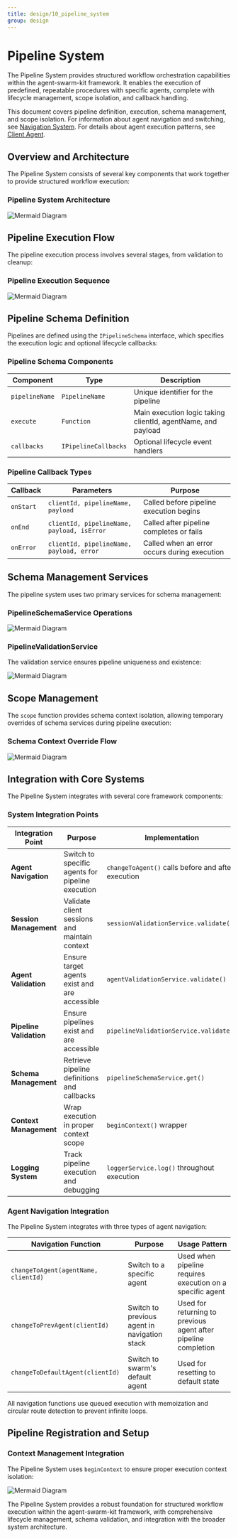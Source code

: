 ```yaml
---
title: design/10_pipeline_system
group: design
---
```


# Pipeline System

The Pipeline System provides structured workflow orchestration capabilities within the agent-swarm-kit framework. It enables the execution of predefined, repeatable procedures with specific agents, complete with lifecycle management, scope isolation, and callback handling.

This document covers pipeline definition, execution, schema management, and scope isolation. For information about agent navigation and switching, see [Navigation System](./2_Core_Components.md). For details about agent execution patterns, see [Client Agent](./2_Core_Components.md).

## Overview and Architecture

The Pipeline System consists of several key components that work together to provide structured workflow execution:

### Pipeline System Architecture

![Mermaid Diagram](./diagrams\10_Pipeline_System_0.svg)

## Pipeline Execution Flow

The pipeline execution process involves several stages, from validation to cleanup:

### Pipeline Execution Sequence

![Mermaid Diagram](./diagrams\10_Pipeline_System_1.svg)

## Pipeline Schema Definition

Pipelines are defined using the `IPipelineSchema` interface, which specifies the execution logic and optional lifecycle callbacks:

### Pipeline Schema Components

| Component | Type | Description |
|-----------|------|-------------|
| `pipelineName` | `PipelineName` | Unique identifier for the pipeline |
| `execute` | `Function` | Main execution logic taking clientId, agentName, and payload |
| `callbacks` | `IPipelineCallbacks` | Optional lifecycle event handlers |

### Pipeline Callback Types

| Callback | Parameters | Purpose |
|----------|------------|---------|
| `onStart` | `clientId, pipelineName, payload` | Called before pipeline execution begins |
| `onEnd` | `clientId, pipelineName, payload, isError` | Called after pipeline completes or fails |
| `onError` | `clientId, pipelineName, payload, error` | Called when an error occurs during execution |

## Schema Management Services

The pipeline system uses two primary services for schema management:

### PipelineSchemaService Operations

![Mermaid Diagram](./diagrams\10_Pipeline_System_2.svg)

### PipelineValidationService

The validation service ensures pipeline uniqueness and existence:

![Mermaid Diagram](./diagrams\10_Pipeline_System_3.svg)

## Scope Management

The `scope` function provides schema context isolation, allowing temporary overrides of schema services during pipeline execution:

### Schema Context Override Flow

![Mermaid Diagram](./diagrams\10_Pipeline_System_4.svg)

## Integration with Core Systems

The Pipeline System integrates with several core framework components:

### System Integration Points

| Integration Point | Purpose | Implementation |
|------------------|---------|----------------|
| **Agent Navigation** | Switch to specific agents for pipeline execution | `changeToAgent()` calls before and after execution |
| **Session Management** | Validate client sessions and maintain context | `sessionValidationService.validate()` |
| **Agent Validation** | Ensure target agents exist and are accessible | `agentValidationService.validate()` |
| **Pipeline Validation** | Ensure pipelines exist and are accessible | `pipelineValidationService.validate()` |
| **Schema Management** | Retrieve pipeline definitions and callbacks | `pipelineSchemaService.get()` |
| **Context Management** | Wrap execution in proper context scope | `beginContext()` wrapper |
| **Logging System** | Track pipeline execution and debugging | `loggerService.log()` throughout execution |

### Agent Navigation Integration

The Pipeline System integrates with three types of agent navigation:

| Navigation Function | Purpose | Usage Pattern |
|-------------------|---------|---------------|
| `changeToAgent(agentName, clientId)` | Switch to a specific agent | Used when pipeline requires execution on a specific agent |
| `changeToPrevAgent(clientId)` | Switch to previous agent in navigation stack | Used for returning to previous agent after pipeline completion |
| `changeToDefaultAgent(clientId)` | Switch to swarm's default agent | Used for resetting to default state |

All navigation functions use queued execution with memoization and circular route detection to prevent infinite loops.

## Pipeline Registration and Setup

### Context Management Integration

The Pipeline System uses `beginContext` to ensure proper execution context isolation:

![Mermaid Diagram](./diagrams\10_Pipeline_System_5.svg)

The Pipeline System provides a robust foundation for structured workflow execution within the agent-swarm-kit framework, with comprehensive lifecycle management, schema validation, and integration with the broader system architecture.